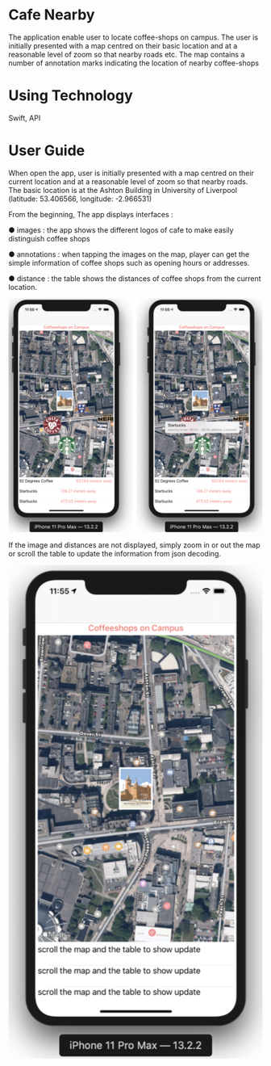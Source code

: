 # Cafe Nearby
The application enable user to locate coffee-shops on campus.
The user is initially presented with a map centred on their basic location and at a reasonable level of
zoom so that nearby roads etc.
The map contains a number of annotation marks indicating the location of nearby coffee-shops

# Using Technology

Swift, API

# User Guide

When open the app, user is initially presented with a map centred on their current location and at a reasonable level of zoom so that nearby roads. The basic location is at the Ashton Building in University of Liverpool
(latitude: 53.406566, longitude: -2.966531)

From the beginning, The app displays interfaces :

  ● images : the app shows the different logos of cafe to make easily distinguish coffee
shops 

  ● annotations : when tapping the images on the map, player can get the simple
information of coffee shops such as opening hours or addresses. 

  ● distance : the table shows the distances of coffee shops from the current location.


![guide1](./img/img1.png)


If the image and distances are not displayed, simply zoom in or out the map or scroll the table to update the information from json decoding.

![guide2](./img/img2.png)
